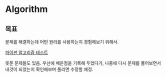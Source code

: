 # Algorithm

## 목표
문제를 해결하는데 어떤 원리를 사용하는지 경험해보기 위해서.


[파이썬 알고리즘 테스트](https://github.com/Shaa-code/Algorithm/tree/main/%ED%8C%8C%EC%9D%B4%EC%8D%AC%20%EC%95%8C%EA%B3%A0%EB%A6%AC%EC%A6%98%20%ED%85%8C%EC%8A%A4%ED%8A%B8)


못푼 문제들도 있음. 우선에 배운점을 기록해 두었다가, 나중에 다시 문제를 풀어보면서 내것이 되었는지 확인해보며 풀리면 수정할 예정.
